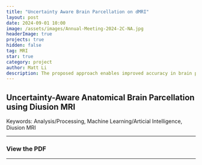 ```yaml
---
title: "Uncertainty Aware Brain Parcellation on dMRI"
layout: post
date: 2024-09-01 10:00
image: /assets/images/Annual-Meeting-2024-2C-NA.jpg
headerImage: true
projects: true
hidden: false
tag: MRI
star: true
category: project
author: Matt Li
description: The proposed approach enables improved accuracy in brain parcellation from diffusion MRI, facilitating the understanding of the human brain in health and disease. It may also serve as an effective tool for brain abnormality detection, fostering inquiries into uncertainty-quantified diagnostics.
---
```


## Uncertainty-Aware Anatomical Brain Parcellation using Di usion MRI

Keywords: Analysis/Processing, Machine Learning/Arti cial Intelligence, Di usion MRI

---

### View the PDF


---
